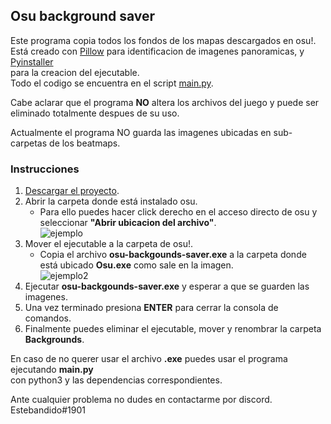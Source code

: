 ## Osu background saver

Este programa copia todos los fondos de los mapas descargados en osu!.  
Está creado con [Pillow](https://github.com/python-pillow/Pillow) para identificacion de imagenes panoramicas, y [Pyinstaller](https://github.com/pyinstaller/pyinstaller)  
para la creacion del ejecutable.  
Todo el codigo se encuentra en el script [main.py](https://github.com/estebandido0/osu-backgrounds-saver/blob/master/main.py).  

Cabe aclarar que el programa **NO** altera los archivos del juego y puede ser  
eliminado totalmente despues de su uso.

Actualmente el programa NO guarda las imagenes ubicadas en sub-carpetas de los beatmaps.


### Instrucciones

1. [Descargar el proyecto](https://github.com/estebandido0/osu-backgrounds-saver/archive/master.zip).
2. Abrir la carpeta donde está instalado osu.  
   * Para ello puedes hacer click derecho en el acceso directo de osu y  
   seleccionar **"Abrir ubicacion del archivo"**.  
   ![ejemplo](https://cdn.discordapp.com/attachments/736818438244270150/817528793114869790/unknown.png)
3. Mover el ejecutable a la carpeta de osu!.
    * Copia el archivo **osu-backgounds-saver.exe** a la carpeta donde  
    está ubicado **Osu.exe** como sale en la imagen.  
    ![ejemplo2](https://cdn.discordapp.com/attachments/736818438244270150/817532065859764264/unknown.png)
4. Ejecutar **osu-backgounds-saver.exe** y esperar a que se guarden las imagenes.
5. Una vez terminado presiona **ENTER** para cerrar la consola de comandos.
6. Finalmente puedes eliminar el ejecutable, mover y renombrar la carpeta **Backgrounds**.


En caso de no querer usar el archivo **.exe** puedes usar el programa ejecutando **main.py**  
con python3 y las dependencias correspondientes.

    
Ante cualquier problema no dudes en contactarme por discord. 
Estebandido#1901
